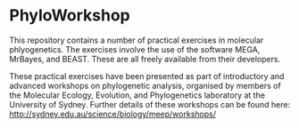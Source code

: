 # PhyloWorkshop
This repository contains a number of practical exercises in molecular phlyogenetics. The exercises involve the use of the software MEGA, MrBayes, and BEAST. These are all freely available from their developers. 

These practical exercises have been presented as part of introductory and advanced workshops on phylogenetic analysis, organised by members of the Molecular Ecology, Evolution, and Phylogenetics laboratory at the University of Sydney. Further details of these workshops can be found here:
http://sydney.edu.au/science/biology/meep/workshops/
